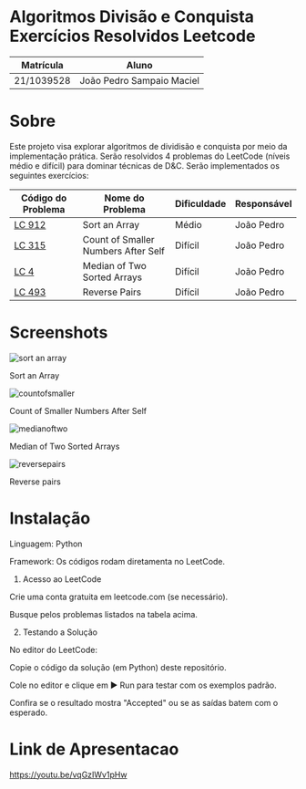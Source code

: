 # Algoritmos Divisão e Conquista Exercícios Resolvidos Leetcode

| Matrícula      | Aluno                     |
|----------------|---------------------------|
| 21/1039528     | João Pedro Sampaio Maciel |

# Sobre

Este projeto visa explorar algoritmos de dividisão e conquista por meio da implementação prática. Serão resolvidos 4 problemas do LeetCode (níveis médio e difícil) para dominar técnicas de D&C.
Serão implementados os seguintes exercícios:

| Código do Problema | Nome do Problema | Dificuldade | Responsável | 
|--------------------|------------------|-------------|-------------|
| [LC 912](https://github.com/projeto-de-algoritmos-2025/algoritmos_de_conquista/blob/main/sort.py) | Sort an Array | Médio | João Pedro
| [LC 315](https://github.com/projeto-de-algoritmos-2025/algoritmos_de_conquista/blob/main/count.py) | Count of Smaller Numbers After Self | Difícil | João Pedro
| [LC 4](https://github.com/projeto-de-algoritmos-2025/algoritmos_de_conquista/blob/main/median.py) | Median of Two Sorted Arrays| Difícil | João Pedro  
| [LC 493](https://github.com/projeto-de-algoritmos-2025/algoritmos_de_conquista/blob/main/reverse.py) | Reverse Pairs | Difícil | João Pedro 

# Screenshots
![sort an array](https://github.com/user-attachments/assets/b8cf33f7-40b2-4a26-b5b3-7aabd10548b4)

Sort an Array


![countofsmaller](https://github.com/user-attachments/assets/bcc99472-d448-45d1-a990-c9e8a97353a6)


Count of Smaller Numbers After Self


![medianoftwo](https://github.com/user-attachments/assets/bfed9bf3-3689-4027-8754-e28b9ecff6db)


Median of Two Sorted Arrays


![reversepairs](https://github.com/user-attachments/assets/0fb6475d-0048-436c-bd52-a89c39110e1b)

Reverse pairs


# Instalação

Linguagem: Python

Framework: Os códigos rodam diretamenta no LeetCode.


1) Acesso ao LeetCode
   
Crie uma conta gratuita em leetcode.com (se necessário).

Busque pelos problemas listados na tabela acima.


2) Testando a Solução
   
No editor do LeetCode:

Copie o código da solução (em Python) deste repositório.

Cole no editor e clique em ▶ Run para testar com os exemplos padrão.

Confira se o resultado mostra "Accepted" ou se as saídas batem com o esperado.

# Link de Apresentacao
https://youtu.be/vqGzIWv1pHw
